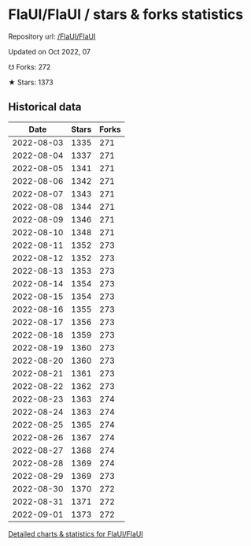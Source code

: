 # FlaUI/FlaUI / stars & forks statistics

Repository url: [/FlaUI/FlaUI](https://github.com/FlaUI/FlaUI)

Updated on Oct 2022, 07

☋ Forks: 272

★ Stars: 1373

## Historical data
| Date | Stars | Forks |
|------|-------|-------|
| 2022-08-03 | 1335 | 271 | 
| 2022-08-04 | 1337 | 271 | 
| 2022-08-05 | 1341 | 271 | 
| 2022-08-06 | 1342 | 271 | 
| 2022-08-07 | 1343 | 271 | 
| 2022-08-08 | 1344 | 271 | 
| 2022-08-09 | 1346 | 271 | 
| 2022-08-10 | 1348 | 271 | 
| 2022-08-11 | 1352 | 273 | 
| 2022-08-12 | 1352 | 273 | 
| 2022-08-13 | 1353 | 273 | 
| 2022-08-14 | 1354 | 273 | 
| 2022-08-15 | 1354 | 273 | 
| 2022-08-16 | 1355 | 273 | 
| 2022-08-17 | 1356 | 273 | 
| 2022-08-18 | 1359 | 273 | 
| 2022-08-19 | 1360 | 273 | 
| 2022-08-20 | 1360 | 273 | 
| 2022-08-21 | 1361 | 273 | 
| 2022-08-22 | 1362 | 273 | 
| 2022-08-23 | 1363 | 274 | 
| 2022-08-24 | 1363 | 274 | 
| 2022-08-25 | 1365 | 274 | 
| 2022-08-26 | 1367 | 274 | 
| 2022-08-27 | 1368 | 274 | 
| 2022-08-28 | 1369 | 274 | 
| 2022-08-29 | 1369 | 273 | 
| 2022-08-30 | 1370 | 272 | 
| 2022-08-31 | 1371 | 272 | 
| 2022-09-01 | 1373 | 272 | 


[Detailed charts & statistics for FlaUI/FlaUI](https://reviewgithub.com/rep/FlaUI/FlaUI)
